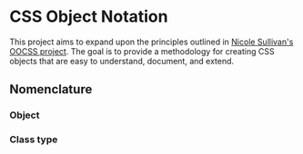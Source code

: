 # CSS Object Notation

This project aims to expand upon the principles outlined in [Nicole
Sullivan's OOCSS project](https://github.com/stubbornella/oocss). The
goal is to provide a methodology for creating CSS objects that are easy
to understand, document, and extend.

## Nomenclature

### Object

### Class type

